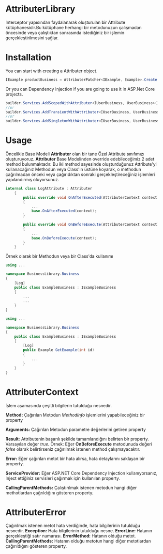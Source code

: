 # AttributerLibrary
Interceptor yapısından faydalanarak oluşturulan bir Attribute kütüphanesidir.Bu kütüphane herhangi bir metodunuzun çalışmadan öncesinde veya çalıştıktan sonrasında istediğiniz bir işlemin gerçekleştirilmesini sağlar.
# Installation
You can start with creating a Attributer object.
```csharp
IExample productBusiness = AttributerPatcher<IExample, Example>.Create();
```

Or you can Dependency Injection if you are going to use it in ASP.Net Core projects. 
```csharp
builder.Services.AddScopedWithAttributer<IUserBusiness, UserBusiness>();
//or
builder.Services.AddTransientWithAttributer<IUserBusiness, UserBusiness>();
//or
builder.Services.AddSingletonWithAttributer<IUserBusiness, UserBusiness>();
```

# Usage

Öncelikle Base Modeli **Attributer** olan bir tane Özel Attribute sınıfımızı oluşturuyoruz.
**Attributer** Base Modelinden override edebileceğimiz 2 adet method bulunmaktadır.
Bu iki method sayesinde oluşturduğunuz Attribute'yi kullanacağınız Methodun veya Class'ın üstüne koyarak, o methodun çağrılmadan önceki veya çağırıdıktan sonraki gerçekleştireceğiniz işlemleri yapılandırmış oluyorsunuz.
```csharp
internal class LogAttribute : Attributer
    {
        public override void OnAfterExecuted(AttributerContext context)
        {
            ...
            base.OnAfterExecuted(context);
        }
        
        public override void OnBeforeExecute(AttributerContext context)
        {
            ...
            base.OnBeforeExecute(context);
        }
    }
```

Örnek olarak bir Methodun veya bir Class'da kullanımı
```csharp
using ...

namespace BusinessLibrary.Business
{
    [Log]
    public class ExampleBusiness : IExampleBusiness
    {
        ...
        ...
    }
}
```

```csharp
using ...

namespace BusinessLibrary.Business
{
    public class ExampleBusiness : IExampleBusiness
    {
        [Log]
        public Example GetExample(int id)
        {
            ...
        }
    }
}
```

# AttributerContext
İşlem aşamasında çeşitli bilgilerin tutulduğu nesnedir.

**Method:** Çağırılan Metodun *MethodInfo* işlemlerini yapabileceğiniz bir property

**Arguments:** Çağırılan Metodun parametre değerlerini getiren property

**Result:** Attributenin başarılı şekilde tamamlandığını belirten bir property. Varsayılan değer *true*. Örnek: Eğer **OnBeforeExecute** metodunuda değeri *false* olarak belirtirseniz çağırılmak istenen method çalışmayacaktır.

**Error:** Eğer çağırılan metot bir hata alırsa, hata detaylarını saklayan bir property.

**ServiceProvider:** Eğer ASP.NET Core Dependency Injection kullanıyorsanız, Inject ettiğiniz servisleri çağırmak için kullanılan property.

**CallingParentMethods:** Çalıştırılmak istenen metodun hangi diğer methotlardan çağrıldığını gösteren property.

# AttributerError
Çağırılmak istenen metot hata verdiğinde, hata bilgilerinin tutulduğu nesnedir.
**Exception:** Hata bilgilerinin tutulduğu nesne.
**ErrorLine:** Hatanın gerçekleştiği satır numarası.
**ErrorMethod:** Hatanın olduğu metot.
**CallingParentMethods:** Hatanın olduğu metotun hangi diğer metotlardan çağırıldığını gösteren property.
